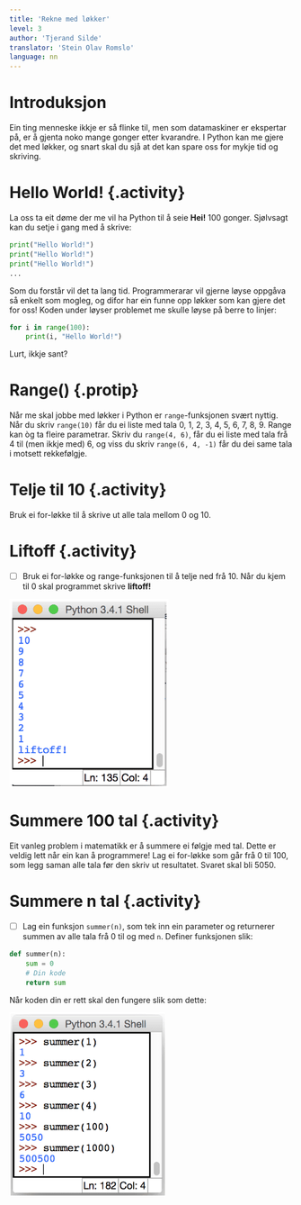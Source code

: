 ```yaml
---
title: 'Rekne med løkker'
level: 3
author: 'Tjerand Silde'
translator: 'Stein Olav Romslo'
language: nn
---
```



# Introduksjon

Ein ting menneske ikkje er så flinke til, men som datamaskiner er ekspertar på,
er å gjenta noko mange gonger etter kvarandre. I Python kan me gjere det med
løkker, og snart skal du sjå at det kan spare oss for mykje tid og skriving.


# Hello World! {.activity}

La oss ta eit døme der me vil ha Python til å seie **Hei!** 100 gonger.
Sjølvsagt kan du setje i gang med å skrive:

```python
print("Hello World!")
print("Hello World!")
print("Hello World!")
...
```

Som du forstår vil det ta lang tid. Programmerarar vil gjerne løyse oppgåva så
enkelt som mogleg, og difor har ein funne opp løkker som kan gjere det for oss!
Koden under løyser problemet me skulle løyse på berre to linjer:

```python
for i in range(100):
    print(i, "Hello World!")
```

Lurt, ikkje sant?


# Range() {.protip}

Når me skal jobbe med løkker i Python er `range`-funksjonen svært nyttig. Når du
skriv `range(10)` får du ei liste med tala 0, 1, 2, 3, 4, 5, 6, 7, 8, 9. Range
kan òg ta fleire parametrar. Skriv du `range(4, 6)`, får du ei liste med tala
frå 4 til (men ikkje med) 6, og viss du skriv `range(6, 4, -1)` får du dei same
tala i motsett rekkefølgje.


# Telje til 10 {.activity}

Bruk ei for-løkke til å skrive ut alle tala mellom 0 og 10.


# Liftoff {.activity}

- [ ] Bruk ei for-løkke og range-funksjonen til å telje ned frå 10. Når du kjem
  til 0 skal programmet skrive **liftoff!**

![Bilete av program som teljer ned til liftoff](liftoff.png)


# Summere 100 tal {.activity}

Eit vanleg problem i matematikk er å summere ei følgje med tal. Dette er veldig
lett når ein kan å programmere! Lag ei for-løkke som går frå 0 til 100, som legg
saman alle tala før den skriv ut resultatet. Svaret skal bli 5050.


# Summere n tal {.activity}

- [ ] Lag ein funksjon `summer(n)`, som tek inn ein parameter og returnerer
  summen av alle tala frå 0 til og med `n`. Definer funksjonen slik:

```python
def summer(n):
    sum = 0
    # Din kode
    return sum
```

Når koden din er rett skal den fungere slik som dette:

![Bilete av summering av talfølgjer med Python](summer.png)
